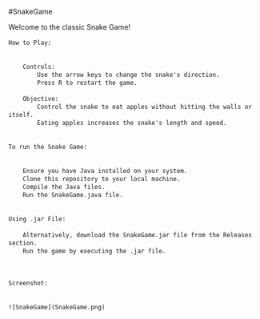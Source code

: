 #SnakeGame


Welcome to the classic Snake Game!

    How to Play:


        Controls:
            Use the arrow keys to change the snake's direction.
            Press R to restart the game.

        Objective:
            Control the snake to eat apples without hitting the walls or itself.
            Eating apples increases the snake's length and speed.


    To run the Snake Game:


        Ensure you have Java installed on your system.
        Clone this repository to your local machine.
        Compile the Java files.
        Run the SnakeGame.java file.


    Using .jar File:

        Alternatively, download the SnakeGame.jar file from the Releases section.
        Run the game by executing the .jar file.



    Screenshot:


    ![SnakeGame](SnakeGame.png)
